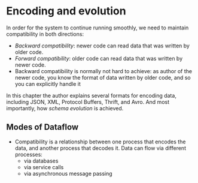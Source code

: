 # Encoding and evolution

In order for the system to continue running smoothly, we need to maintain compatibility in both directions:
-  *Backward compatibility*: newer code can read data that was written by older code.
-  *Forward compatibility*: older code can read data that was written by newer code.
-  Backward compatibility is normally not hard to achieve: as author of the newer code, you know the format of data written 
by older code, and so you can explicitly handle it

In this chapter the author explains several formats for encoding data, including JSON, XML, Protocol Buffers, Thrift, and Avro.
And most importantly, how *schema evolution* is achieved.

## Modes of Dataflow

-  Compatibility is a relationship between one process that encodes the data, and another process that decodes it. Data can flow via different processes:
   -  via databases
   -  via service calls
   -  via asynchronous message passing
